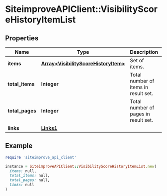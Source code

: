 # SiteimproveAPIClient::VisibilityScoreHistoryItemList

## Properties

| Name | Type | Description | Notes |
| ---- | ---- | ----------- | ----- |
| **items** | [**Array&lt;VisibilityScoreHistoryItem&gt;**](VisibilityScoreHistoryItem.md) | Set of items. |  |
| **total_items** | **Integer** | Total number of items in result set. |  |
| **total_pages** | **Integer** | Total number of pages in result set. |  |
| **links** | [**Links1**](Links1.md) |  | [optional] |

## Example

```ruby
require 'siteimprove_api_client'

instance = SiteimproveAPIClient::VisibilityScoreHistoryItemList.new(
  items: null,
  total_items: null,
  total_pages: null,
  links: null
)
```

